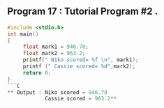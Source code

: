 ## Program 17 : Tutorial Program #2 .
```C
#include <stdio.h>
int main()
{
     float mark1 = 946.78;
     float mark2 = 963.2;
     printf(" Niko scored= %f \n", mark1);
     printf (" Cassie scored= %d",mark2);
     return 0;
}
```C
** Output : Niko scored = 946.78
            Cassie scored = 963.2**
